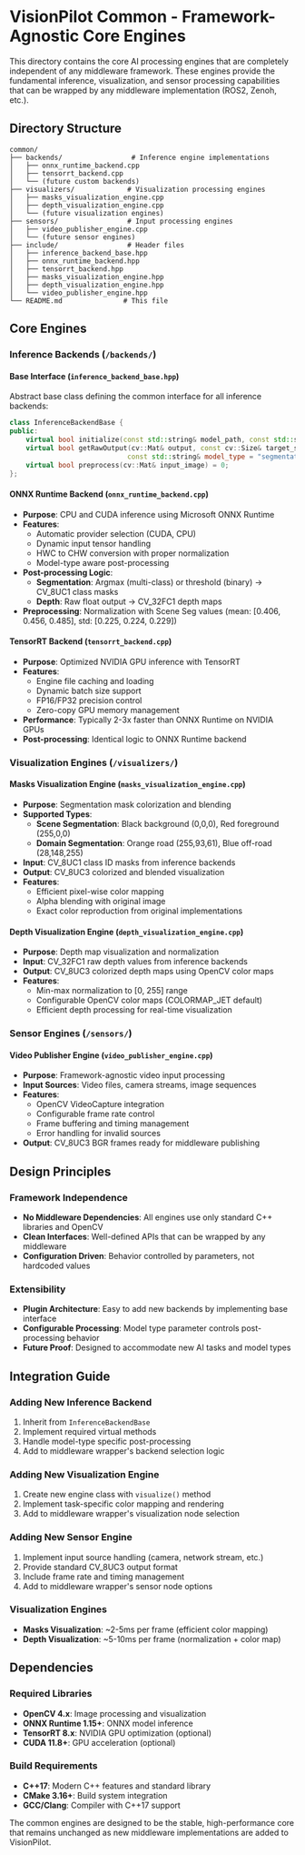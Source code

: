 # VisionPilot Common - Framework-Agnostic Core Engines

This directory contains the core AI processing engines that are completely independent of any middleware framework. These engines provide the fundamental inference, visualization, and sensor processing capabilities that can be wrapped by any middleware implementation (ROS2, Zenoh, etc.).

## Directory Structure

```raw
common/
├── backends/                 # Inference engine implementations
│   ├── onnx_runtime_backend.cpp
│   ├── tensorrt_backend.cpp
│   └── (future custom backends)
├── visualizers/             # Visualization processing engines
│   ├── masks_visualization_engine.cpp
│   ├── depth_visualization_engine.cpp
│   └── (future visualization engines)
├── sensors/                 # Input processing engines
│   ├── video_publisher_engine.cpp
│   └── (future sensor engines)
├── include/                 # Header files
│   ├── inference_backend_base.hpp
│   ├── onnx_runtime_backend.hpp
│   ├── tensorrt_backend.hpp
│   ├── masks_visualization_engine.hpp
│   ├── depth_visualization_engine.hpp
│   └── video_publisher_engine.hpp
└── README.md               # This file
```

## Core Engines

### Inference Backends (`/backends/`)

#### Base Interface (`inference_backend_base.hpp`)

Abstract base class defining the common interface for all inference backends:

```cpp
class InferenceBackendBase {
public:
    virtual bool initialize(const std::string& model_path, const std::string& precision) = 0;
    virtual bool getRawOutput(cv::Mat& output, const cv::Size& target_size, 
                             const std::string& model_type = "segmentation") = 0;
    virtual bool preprocess(cv::Mat& input_image) = 0;
};
```

#### ONNX Runtime Backend (`onnx_runtime_backend.cpp`)

- **Purpose**: CPU and CUDA inference using Microsoft ONNX Runtime
- **Features**:
  - Automatic provider selection (CUDA, CPU)
  - Dynamic input tensor handling
  - HWC to CHW conversion with proper normalization
  - Model-type aware post-processing
- **Post-processing Logic**:
  - **Segmentation**: Argmax (multi-class) or threshold (binary) → CV_8UC1 class masks
  - **Depth**: Raw float output → CV_32FC1 depth maps
- **Preprocessing**: Normalization with Scene Seg values (mean: [0.406, 0.456, 0.485], std: [0.225, 0.224, 0.229])

#### TensorRT Backend (`tensorrt_backend.cpp`)

- **Purpose**: Optimized NVIDIA GPU inference with TensorRT
- **Features**:
  - Engine file caching and loading
  - Dynamic batch size support
  - FP16/FP32 precision control
  - Zero-copy GPU memory management
- **Performance**: Typically 2-3x faster than ONNX Runtime on NVIDIA GPUs
- **Post-processing**: Identical logic to ONNX Runtime backend

### Visualization Engines (`/visualizers/`)

#### Masks Visualization Engine (`masks_visualization_engine.cpp`)

- **Purpose**: Segmentation mask colorization and blending
- **Supported Types**:
  - **Scene Segmentation**: Black background (0,0,0), Red foreground (255,0,0)
  - **Domain Segmentation**: Orange road (255,93,61), Blue off-road (28,148,255)
- **Input**: CV_8UC1 class ID masks from inference backends
- **Output**: CV_8UC3 colorized and blended visualization
- **Features**:
  - Efficient pixel-wise color mapping
  - Alpha blending with original image
  - Exact color reproduction from original implementations

#### Depth Visualization Engine (`depth_visualization_engine.cpp`)

- **Purpose**: Depth map visualization and normalization
- **Input**: CV_32FC1 raw depth values from inference backends
- **Output**: CV_8UC3 colorized depth maps using OpenCV color maps
- **Features**:
  - Min-max normalization to [0, 255] range
  - Configurable OpenCV color maps (COLORMAP_JET default)
  - Efficient depth processing for real-time visualization

### Sensor Engines (`/sensors/`)

#### Video Publisher Engine (`video_publisher_engine.cpp`)

- **Purpose**: Framework-agnostic video input processing
- **Input Sources**: Video files, camera streams, image sequences
- **Features**:
  - OpenCV VideoCapture integration
  - Configurable frame rate control
  - Frame buffering and timing management
  - Error handling for invalid sources
- **Output**: CV_8UC3 BGR frames ready for middleware publishing

## Design Principles

### Framework Independence

- **No Middleware Dependencies**: All engines use only standard C++ libraries and OpenCV
- **Clean Interfaces**: Well-defined APIs that can be wrapped by any middleware
- **Configuration Driven**: Behavior controlled by parameters, not hardcoded values

### Extensibility

- **Plugin Architecture**: Easy to add new backends by implementing base interface
- **Configurable Processing**: Model type parameter controls post-processing behavior
- **Future Proof**: Designed to accommodate new AI tasks and model types

## Integration Guide

### Adding New Inference Backend

1. Inherit from `InferenceBackendBase`
2. Implement required virtual methods
3. Handle model-type specific post-processing
4. Add to middleware wrapper's backend selection logic

### Adding New Visualization Engine

1. Create new engine class with `visualize()` method
2. Implement task-specific color mapping and rendering
3. Add to middleware wrapper's visualization node selection

### Adding New Sensor Engine

1. Implement input source handling (camera, network stream, etc.)
2. Provide standard CV_8UC3 output format
3. Include frame rate and timing management
4. Add to middleware wrapper's sensor node options

### Visualization Engines  

- **Masks Visualization**: ~2-5ms per frame (efficient color mapping)
- **Depth Visualization**: ~5-10ms per frame (normalization + color map)

## Dependencies

### Required Libraries

- **OpenCV 4.x**: Image processing and visualization
- **ONNX Runtime 1.15+**: ONNX model inference
- **TensorRT 8.x**: NVIDIA GPU optimization (optional)
- **CUDA 11.8+**: GPU acceleration (optional)

### Build Requirements

- **C++17**: Modern C++ features and standard library
- **CMake 3.16+**: Build system integration
- **GCC/Clang**: Compiler with C++17 support

The common engines are designed to be the stable, high-performance core that remains unchanged as new middleware implementations are added to VisionPilot.
